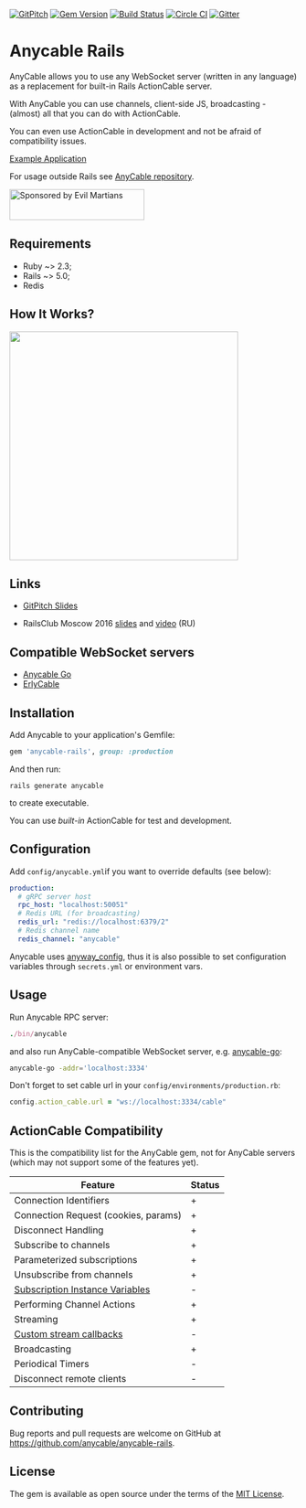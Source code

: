 [![GitPitch](https://gitpitch.com/assets/badge.svg)](https://gitpitch.com/anycable/anycable/master?grs=github) [![Gem Version](https://badge.fury.io/rb/anycable-rails.svg)](https://rubygems.org/gems/anycable-rails) [![Build Status](https://travis-ci.org/anycable/anycable-rails.svg?branch=master)](https://travis-ci.org/anycable/anycable-rails) [![Circle CI](https://circleci.com/gh/anycable/anycable-rails/tree/master.svg?style=svg)](https://circleci.com/gh/anycable/anycable-rails/tree/master)
[![Gitter](https://img.shields.io/badge/gitter-join%20chat%20%E2%86%92-brightgreen.svg)](https://gitter.im/anycable/Lobby)

# Anycable Rails

AnyCable allows you to use any WebSocket server (written in any language) as a replacement for built-in Rails ActionCable server.

With AnyCable you can use channels, client-side JS, broadcasting - (almost) all that you can do with ActionCable.

You can even use ActionCable in development and not be afraid of compatibility issues.

[Example Application](https://github.com/anycable/anycable_demo)

For usage outside Rails see [AnyCable repository](https://github.com/anycable/anycable).

<a href="https://evilmartians.com/">
<img src="https://evilmartians.com/badges/sponsored-by-evil-martians.svg" alt="Sponsored by Evil Martians" width="236" height="54"></a>

## Requirements

- Ruby ~> 2.3;
- Rails ~> 5.0;
- Redis

## How It Works?

<img src="https://trello-attachments.s3.amazonaws.com/5781e0ed48e4679e302833d3/820x987/5b6a305417b04e20e75f49c5816e027c/Anycable_vs_ActionCable_copy.jpg" width="400" />

## Links

- [GitPitch Slides](https://gitpitch.com/anycable/anycable/master?grs=github)

- RailsClub Moscow 2016 [slides](https://speakerdeck.com/palkan/railsclub-moscow-2016-anycable) and [video](https://www.youtube.com/watch?v=-k7GQKuBevY&list=PLiWUIs1hSNeOXZhotgDX7Y7qBsr24cu7o&index=4) (RU)


## Compatible WebSocket servers

- [Anycable Go](https://github.com/anycable/anycable-go)
- [ErlyCable](https://github.com/anycable/erlycable)


## Installation

Add Anycable to your application's Gemfile:

```ruby
gem 'anycable-rails', group: :production
```

And then run:

```shell
rails generate anycable
```

to create executable.

You can use _built-in_ ActionCable for test and development.

## Configuration

Add `config/anycable.yml`if you want to override defaults (see below):

```yml
production:
  # gRPC server host
  rpc_host: "localhost:50051"
  # Redis URL (for broadcasting) 
  redis_url: "redis://localhost:6379/2"
  # Redis channel name
  redis_channel: "anycable"

```

Anycable uses [anyway_config](https://github.com/palkan/anyway_config), thus it is also possible to set configuration variables through `secrets.yml` or environment vars.

## Usage

Run Anycable RPC server:

```ruby
./bin/anycable
```

and also run AnyCable-compatible WebSocket server, e.g. [anycable-go](https://github.com/anycable/anycable-go):

```sh
anycable-go -addr='localhost:3334'
```

Don't forget to set cable url in your `config/environments/production.rb`:

```ruby
config.action_cable.url = "ws://localhost:3334/cable"
```

## ActionCable Compatibility

This is the compatibility list for the AnyCable gem, not for AnyCable servers (which may not support some of the features yet).

Feature                  | Status 
-------------------------|--------
Connection Identifiers   | +
Connection Request (cookies, params) | +
Disconnect Handling | +
Subscribe to channels | +
Parameterized subscriptions | +
Unsubscribe from channels | +
[Subscription Instance Variables](http://edgeapi.rubyonrails.org/classes/ActionCable/Channel/Streams.html) | -
Performing Channel Actions | +
Streaming | +
[Custom stream callbacks](http://edgeapi.rubyonrails.org/classes/ActionCable/Channel/Streams.html) | -
Broadcasting | +
Periodical Timers | -
Disconnect remote clients | -


## Contributing

Bug reports and pull requests are welcome on GitHub at https://github.com/anycable/anycable-rails.

## License
The gem is available as open source under the terms of the [MIT License](http://opensource.org/licenses/MIT).
